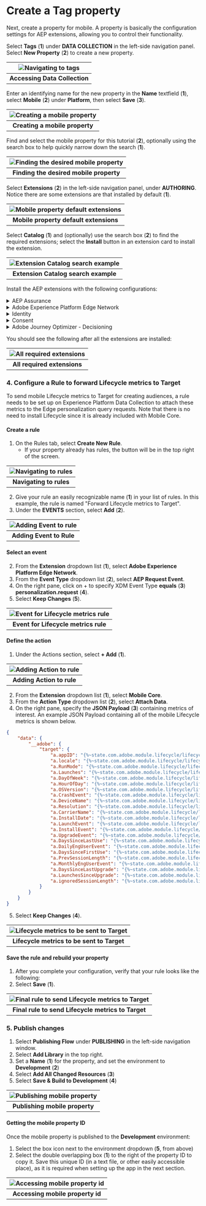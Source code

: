 # Create a Tag property

Next, create a property for mobile. A property is basically the configuration settings for AEP extensions, allowing you to control their functionality. 

Select **Tags** (**1**) under **DATA COLLECTION** in the left-side navigation panel. Select **New Property** (**2**) to create a new property.

| ![Navigating to tags](../../assets/tags-main-view.png?raw=true) |
| :---: |
| **Accessing Data Collection** |

Enter an identifying name for the new property in the **Name** textfield (**1**), select **Mobile** (**2**) under **Platform**, then select **Save** (**3**).

| ![Creating a mobile property](../../assets/tags-create-property.png?raw=true) |
| :---: |
| **Creating a mobile property** |

Find and select the mobile property for this tutorial (**2**), optionally using the search box to help quickly narrow down the search (**1**).

| ![Finding the desired mobile property](../../assets/property-search.png?raw=true) |
| :---: |
| **Finding the desired mobile property** |

Select **Extensions** (**2**) in the left-side navigation panel, under **AUTHORING**. Notice there are some extensions are that installed by default (**1**).

| ![Mobile property default extensions](../../assets/mobile-property-extensions?raw=true) |
| :---: |
| **Mobile property default extensions** |

Select **Catalog** (**1**) and (optionally) use the search box (**2**) to find the required extensions; select the **Install** button in an extension card to install the extension. 

| ![Extension Catalog search example](../../assets/mobile-property-catalog.png?raw=true) |
| :---: |
| **Extension Catalog search example** |

Install the AEP extensions with the following configurations:

<details>
  <summary> AEP Assurance </summary><p>

Open the **Catalog** and install the `AEP Assurance` extension configuration.

| ![Extension Catalog search for AEP Assurance](../../assets/mobile-property-catalog-assurance.png?raw=true) |
| :---: |
| **Extension Catalog search for AEP Assurance** |

</p></details>

<details>
  <summary> Adobe Experience Platform Edge Network </summary><p>

Open the **Catalog** and install the `Adobe Experience Platform Edge Network` extension configuration.

| ![Extension Catalog search for Adobe Experience Platform Edge Network](../../assets/mobile-property-catalog-edge.png?raw=true) |
| :---: |
| **Extension Catalog search for Adobe Experience Platform Edge Network** |

In the extension configuration settings window, set the datastream for each environment (**1**) to the one created for this tutorial. Then select `Save` (**2**)

| ![Edge Network extension settings](../../assets/mobile-property-edge-settings.png?raw=true) |
| :---: |
| **Edge Network extension settings** |

</p></details>

<details>
  <summary> Identity </summary><p>

Open the **Catalog** and install the **Identity** extension configuration. There are no settings for this extension.

| ![Extension Catalog search for Identity for Edge Network](../../assets/mobile-property-catalog-identity.png?raw=true) |
| :---: |
| **Extension Catalog search for Identity for Edge Network** |

</p></details>

<details>
  <summary> Consent </summary><p>

Open the **Catalog** and install the **Consent** extension configuration.

| ![Extension Catalog search for Consent](../../assets/mobile-property-catalog-consent.png?raw=true) |
| :---: |
| **Extension Catalog search for Consent** |

In the extension configuration settings window, the **Default Consent Level** should be set to **Yes** by default (**1**); for the tutorial app this setting is fine as-is, however when using this configuration in production apps, it should reflect the requirements of the company's actual data collection policy for the app. 

| ![Consent extension settings](../../assets/mobile-property-consent-settings.png?raw=true) |
| :---: |
| **Consent extension settings** |

</p></details>

<details>
  <summary> Adobe Journey Optimizer - Decisioning </summary><p>

Open the **Catalog** and install the `Adobe Journey Optimizer - Decisioning` extension configuration.

| ![Extension Catalog search for Adobe Journey Optimizer - Decisioning](../../assets/mobile-property-catalog-decisioning.png?raw=true) |
| :---: |
| **Extension Catalog search for Adobe Journey Optimizer - Decisioning** |

</p></details>

You should see the following after all the extensions are installed: 

| ![All required extensions](../../assets/mobile-property-edge-extensions.png?raw=true) |
| :---: |
| **All required extensions** |

### 4. Configure a Rule to forward Lifecycle metrics to Target 

To send mobile Lifecycle metrics to Target for creating audiences, a rule needs to be set up on Experience Platform Data Collection to attach these metrics to the Edge personalization query requests. Note that there is no need to install Lifecycle since it is already included with Mobile Core.

#### Create a rule <!-- omit in toc -->
1. On the Rules tab, select **Create New Rule**.
   - If your property already has rules, the button will be in the top right of the screen.

| ![Navigating to rules](../../assets/mobile-property-create-rule.png?raw=true) |
| :---: |
| **Navigating to rules** |

2. Give your rule an easily recognizable name (**1**) in your list of rules. In this example, the rule is named "Forward Lifecycle metrics to Target".
3. Under the **EVENTS** section, select **Add** (**2**).

| ![Adding Event to rule](../../assets/mobile-property-rule-1.png?raw=true) |
| :---: |
| **Adding Event to Rule** |

#### Select an event <!-- omit in toc -->

2. From the **Extension** dropdown list (**1**), select **Adobe Experience Platform Edge Network**.
3. From the **Event Type** dropdown list (**2**), select **AEP Request Event**.
4. On the right pane, click on + to specify XDM Event Type **equals**  (**3**) **personalization.request**  (**4**).
5. Select **Keep Changes** (**5**).

| ![Event for Lifecycle metrics rule](../../assets/mobile-property-rule-2.png?raw=true) |
| :---: |
| **Event for Lifecycle metrics rule** |

#### Define the action <!-- omit in toc -->
1. Under the Actions section, select **+ Add** (**1**).

| ![Adding Action to rule](../../assets/mobile-property-rule-5.png?raw=true) |
| :---: |
| **Adding Action to rule** |

2. From the **Extension** dropdown list (**1**), select **Mobile Core**.
3. From the **Action Type** dropdown list (**2**), select **Attach Data**.
4. On the right pane, specify the **JSON Payload** (**3**) containing metrics of interest. An example JSON Payload containing all of the mobile Lifecycle metrics is shown below.
```json
{
    "data": {
        "__adobe": {
            "target": {
                "a.appID": "{%~state.com.adobe.module.lifecycle/lifecyclecontextdata.appid%}",
                "a.locale": "{%~state.com.adobe.module.lifecycle/lifecyclecontextdata.locale%}",
                "a.RunMode": "{%~state.com.adobe.module.lifecycle/lifecyclecontextdata.runmode%}",
                "a.Launches": "{%~state.com.adobe.module.lifecycle/lifecyclecontextdata.launches%}",
                "a.DayOfWeek": "{%~state.com.adobe.module.lifecycle/lifecyclecontextdata.dayofweek%}",
                "a.HourOfDay": "{%~state.com.adobe.module.lifecycle/lifecyclecontextdata.hourofday%}",
                "a.OSVersion": "{%~state.com.adobe.module.lifecycle/lifecyclecontextdata.osversion%}",
                "a.CrashEvent": "{%~state.com.adobe.module.lifecycle/lifecyclecontextdata.crashevent%}",
                "a.DeviceName": "{%~state.com.adobe.module.lifecycle/lifecyclecontextdata.devicename%}",
                "a.Resolution": "{%~state.com.adobe.module.lifecycle/lifecyclecontextdata.resolution%}",
                "a.CarrierName": "{%~state.com.adobe.module.lifecycle/lifecyclecontextdata.carriername%}",
                "a.InstallDate": "{%~state.com.adobe.module.lifecycle/lifecyclecontextdata.installdate%}",
                "a.LaunchEvent": "{%~state.com.adobe.module.lifecycle/lifecyclecontextdata.launchevent%}",
                "a.InstallEvent": "{%~state.com.adobe.module.lifecycle/lifecyclecontextdata.installevent%}",
                "a.UpgradeEvent": "{%~state.com.adobe.module.lifecycle/lifecyclecontextdata.upgradeevent%}",
                "a.DaysSinceLastUse": "{%~state.com.adobe.module.lifecycle/lifecyclecontextdata.dayssincelastuse%}",
                "a.DailyEngUserEvent": "{%~state.com.adobe.module.lifecycle/lifecyclecontextdata.dailyenguserevent%}",
                "a.DaysSinceFirstUse": "{%~state.com.adobe.module.lifecycle/lifecyclecontextdata.dayssincefirstuse%}",
                "a.PrevSessionLength": "{%~state.com.adobe.module.lifecycle/lifecyclecontextdata.prevsessionlength%}",
                "a.MonthlyEngUserEvent": "{%~state.com.adobe.module.lifecycle/lifecyclecontextdata.monthlyenguserevent%}",
                "a.DaysSinceLastUpgrade": "{%~state.com.adobe.module.lifecycle/lifecyclecontextdata.dayssincelastupgrade%}",
                "a.LaunchesSinceUpgrade": "{%~state.com.adobe.module.lifecycle/lifecyclecontextdata.launchessinceupgrade%}",
                "a.ignoredSessionLength": "{%~state.com.adobe.module.lifecycle/lifecyclecontextdata.ignoredsessionlength%}"
            }
        }
    }
}
```
5. Select **Keep Changes** (**4**).

| ![Lifecycle metrics to be sent to Target](../../assets/mobile-property-rule-6.png?raw=true) |
| :---: |
| **Lifecycle metrics to be sent to Target** |

#### Save the rule and rebuild your property <!-- omit in toc -->
1. After you complete your configuration, verify that your rule looks like the following:
2. Select **Save** (**1**).

| ![Final rule to send Lifecycle metrics to Target](../../assets/mobile-property-rule-7.png?raw=true) |
| :---: |
| **Final rule to send Lifecycle metrics to Target** |

### 5. Publish changes
1. Select **Publishing Flow** under **PUBLISHING** in the left-side navigation window.
2. Select **Add Library** in the top right.
3. Set a **Name** (**1**) for the property, and set the environment to **Development** (**2**)
4. Select **Add All Changed Resources** (**3**)
5. Select **Save & Build to Development** (**4**)

| ![Publishing mobile property](../../assets/mobile-property-publish.png?raw=true) |
| :---: |
| **Publishing mobile property** |

#### Getting the mobile property ID <!-- omit in toc -->
Once the mobile property is published to the **Development** environment:  
1. Select the box icon next to the environment dropdown (**5**, from above)
2. Select the double overlapping box (**1**) to the right of the property ID to copy it. Save this unique ID (in a text file, or other easily accessible place), as it is required when setting up the app in the next section.

| ![Accessing mobile property id](../../assets/mobile-property-id.png?raw=true) |
| :---: |
| **Accessing mobile property id** |

